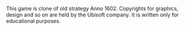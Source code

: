 This game is clone of old strategy Anno 1602. Copyrights for graphics, design and so on are held by the Ubisoft company. It is written only for educational purposes.
